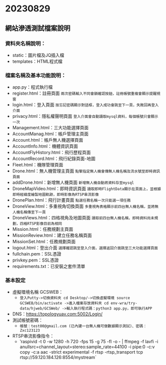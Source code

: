 # 20230829 

## 網站滲透測試檔案說明
### 資料夾名稱說明：
* static：圖片檔及JQ插入檔
* templates：HTML程式檔

### 檔案名稱及基本功能說明：
* app.py：程式執行檔
* register.html：註冊頁面 `兩次密碼輸入不同會鎖確認按鈕，註冊帳號重複會顯示提醒視窗`
* login.html：登入頁面 `按忘記密碼顯示對話框，登入成功會跳至下一頁，失敗回再登入介面`
* privacy.html：隱私權聲明頁面 `登入介面會自動讀取mysql資料，每個帳號只會顯示一次`
* Management.html：三大功能選擇頁面
* AccountManag.html：帳戶管理主頁面
* Account.html：帳戶無人機選擇頁面
* AccountInfo.html：機體資訊頁面
* AccountFlyHistory.html：飛行歷程頁面
* AccountRecord.html：飛行紀錄頁面-地圖
* Fleet.html：機隊管理頁面
* Drone.html：無人機管理主頁面 `點擊指定無人機會傳無人機名稱及流水號至即時資訊頁面`
* addDrone.html：新增無人機頁面 `新增無人機自動將資料存至mysql`
* DroneMapVideo.html：即時資訊頁面 `讀取即時FlightData顯示在頁面上，並根據即時經緯度繪製地圖軌跡，即時影像為RTSP串流影像`
* DronePlan.html：飛行計畫頁面 `點選任務名稱一次只能選一項任務`
* DroneView.html：多重視角切換頁面 `多重視角表格顯示前四台無人機名稱，並將無人機名稱傳至下一頁`
* DroneViews.html：四格視角及地圖頁面 `讀取前四台無人機名稱，即時資料尚未規劃，四格RTSP影像目前為相同`
* Mission.html：任務規劃主頁面
* MissionReview.html：建立任務名稱頁面
* MissionSet.html：任務規劃頁面
* logout.html：登出介面 `選擇確認跳至登入介面，選擇返回介面跳至三大功能選擇頁面`
* fullchain.pem：SSL憑證
* privkey.pem：SSL憑證
* requirements.txt：已安裝之套件清單

### 基本設定
* 虛擬環境名稱 GCSWEB：
  * `登入Putty->切換資料夾 cd Desktop/->切換虛擬環境 source GCSWEB/bin/activate ->進入檔案存放資料夾 cd env-wra/try-data/hjweb/GCSWeb/ ->輸入執行程式碼：python3 app.py，即可執行APP`
* DNS：https://topologyuav.com:5002/Login/
* 測試帳號密碼：
  * `帳號：test00@gmail.com (已內建一台無人機可做數據顯示測試)、密碼：Zxc123123`
* RTSP串流影像指令：
  * ‵raspivid -t 0 -w 1280 -h 720 -fps 15 -g 75 -fl -o - | ffmpeg -f lavfi -i anullsrc=channel_layout=stereo:sample_rate=44100 -i pipe:0 -c:v copy -c:a aac -strict experimental -f rtsp -rtsp_transport tcp rtsp://59.120.184.126:8554/mystream`
